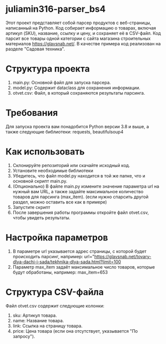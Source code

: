 # juliamin316-parser_bs4 
Этот проект представляет собой парсер продуктов с веб-страницы, написанный на Python. Код собирает информацию о товарах, включая артикул (SKU), название, ссылку и цену, и сохраняет её в CSV-файл. Код парсит все товары одной категории с сайта магазина строительных материалов https://glavsnab.net/. В качестве примера код реализован на разделе "Садовая техника". 
# Структура проекта
1. main.py: Основной файл для запуска парсера.
2. model.py: Содержит dataclass для сохранения информации.
3. otvet.csv: Файл, в который сохраняются результаты парсинга.
# Требования 
Для запуска проекта вам понадобится Python версии 3.8 и выше, а также следующие библиотеки: requests, beautifulsoup4 
# Как использовать
1. Склонируйте репозиторий или скачайте исходный код.
2. Установите необходимые библиотеки
3. Убедитесь, что файл model.py находится в той же папке, что и основной скрипт main.py.
4. (Опционально) В файле main.py измените значение параметра url на нужный вам URL, а также задайте максимальное количество товаров для парсинга (max_item). (если нужно спарсить другой раздел, можно оставить все как в примере)
5. Запустите скрипт
6. После завершения работы программы откройте файл otvet.csv, чтобы увидеть результаты.
# Настройка параметров 
1. В параметре url указывается адрес страницы, с которой будет происходить парсинг, например: 
url="https://glavsnab.net/tovary-dlya-dachi-i-sada/tekhnika-dlya-sada.html?limit=100
2. Параметр max_item задаёт максимальное число товаров, которые будут обработаны, например:
max_item=653
# Структура CSV-файла
Файл otvet.csv содержит следующие колонки:
1. sku: Артикул товара.
2. name: Название товара.
3. link: Ссылка на страницу товара.
4. price: Цена товара (если она отсутствует, указывается "По запросу").
